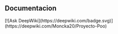 <h2>Documentacion</h2>
[![Ask DeepWiki](https://deepwiki.com/badge.svg)](https://deepwiki.com/Moncka20/Proyecto-Poo)
